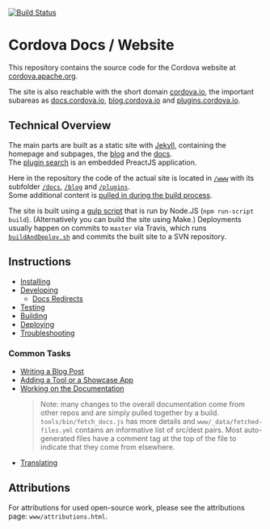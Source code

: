 [![Build Status](https://travis-ci.org/apache/cordova-docs.svg?branch=master)](https://travis-ci.org/apache/cordova-docs)

# Cordova Docs / Website

This repository contains the source code for the Cordova website at [cordova.apache.org](https://cordova.apache.org).

The site is also reachable with the short domain [cordova.io](http://cordova.io), the important subareas as [docs.cordova.io](http://docs.cordova.io), [blog.cordova.io](http://blog.cordova.io) and [plugins.cordova.io](http://plugins.cordova.io).

## Technical Overview

The main parts are built as a static site with [Jekyll](http://jekyllrb.com/), containing the homepage and subpages, the [blog](https://cordova.apache.org/blog) and the [docs](https://cordova.apache.org/docs).  
The [plugin search](https://cordova.apache.org/plugins) is an embedded PreactJS application.

Here in the repository the code of the actual site is located in [`/www`](www) with its subfolder [`/docs`](www/docs), [`/blog`](www/blog) and [`/plugins`](www/plugins).  
Some additional content is [pulled in during the build process](TODO).

The site is built using a [gulp script](gulpfile.js) that is run by Node.JS (`npm run-script build`). (Alternatively you can build the site using Make.) Deployments usually happen on commits to `master` via Travis, which runs [`buildAndDeploy.sh`](buildAndDeploy.sh) and commits the built site to a SVN repository.

## Instructions

- [Installing](doc/installing-a-development-environment.md)
- [Developing](doc/developing-the-website.md)
  * [Docs Redirects](doc/redirects.md)
- [Testing](doc/testing-the-website.md)
- [Building](doc/building-the-website.md)
- [Deploying](doc/deploying-the-website.md)
- [Troubleshooting](doc/troubleshooting.md)

### Common Tasks

- [Writing a Blog Post](doc/blogpost.md)
- [Adding a Tool or a Showcase App](doc/tool-or-showcase-app.md)
- [Working on the Documentation](doc/README/en/README.md) 
  > Note: many changes to the overall documentation come from other repos and are simply pulled together by a build. `tools/bin/fetch_docs.js` has more details and `www/_data/fetched-files.yml` contains an informative list of src/dest pairs.  Most auto-generated files have a comment tag at the top of the file to indicate that they come from elsewhere.
- [Translating](doc/translate.md)


## Attributions

For attributions for used open-source work, please see the attributions page: `www/attributions.html`.

